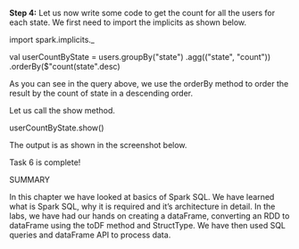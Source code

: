 
**Step 4:** Let us now write some code to get the count for all the users for each state. We first need to import the implicits as shown below.

import spark.implicits._

val userCountByState = users.groupBy("state")
    .agg(("state", "count"))
    .orderBy($"count(state".desc)

As you can see in the query above, we use the orderBy method to order the result by the count of state in a descending order.

Let us call the show method.

userCountByState.show()

 

The output is as shown in the screenshot below.


 

Task 6 is complete!


SUMMARY

In this chapter we have looked at basics of Spark SQL. We have learned what is Spark SQL, why it is required and it’s architecture in detail.
In the labs, we have had our hands on creating a dataFrame, converting an RDD to dataFrame using the toDF method and StructType. We have then used SQL queries and dataFrame API to process data.
